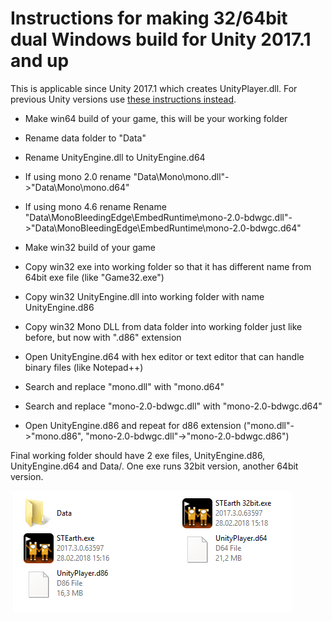# Instructions for making 32/64bit dual Windows build for Unity 2017.1 and up

This is applicable since Unity 2017.1 which creates UnityPlayer.dll. For previous Unity versions use [these instructions instead](INSTRUCTIONS_BEFORE_2017_1.md).

  * Make win64 build of your game, this will be your working folder
  * Rename data folder to "Data"
  * Rename UnityEngine.dll to UnityEngine.d64
  * If using mono 2.0 rename "Data\Mono\mono.dll"->"Data\Mono\mono.d64"
  * If using mono 4.6 rename Rename "Data\MonoBleedingEdge\EmbedRuntime\mono-2.0-bdwgc.dll"->"Data\MonoBleedingEdge\EmbedRuntime\mono-2.0-bdwgc.d64"
    
  * Make win32 build of your game
  * Copy win32 exe into working folder so that it has different name from 64bit exe file (like "Game32.exe")
  * Copy win32 UnityEngine.dll into working folder with name UnityEngine.d86
  * Copy win32 Mono DLL from data folder into working folder just like before, but now with ".d86" extension
	
  * Open UnityEngine.d64 with hex editor or text editor that can handle binary files (like Notepad++)
  * Search and replace "mono.dll" with "mono.d64"
  * Search and replace "mono-2.0-bdwgc.dll" with "mono-2.0-bdwgc.d64"
  * Open UnityEngine.d86 and repeat for d86 extension ("mono.dll"->"mono.d86", "mono-2.0-bdwgc.dll"->"mono-2.0-bdwgc.d86")
	
Final working folder should have 2 exe files, UnityEngine.d86, UnityEngine.d64 and Data/. One exe runs 32bit version, another 64bit version.

![After Unity 2017.1](ulauncher_forum_pic2.png)
